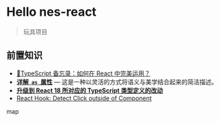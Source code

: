 # Hello nes-react

> 玩具项目

## 前置知识

- [🔖TypeScript 备忘录：如何在 React 中完美运用？](https://juejin.cn/post/6910863689260204039)
- **[详解  `as`  属性](https://www.robinwieruch.de/react-as-prop/)** — 这是一种以灵活的方式将语义与美学结合起来的简洁描述。
- **[升级到 React 18 所对应的 TypeScript 类型定义的改动](https://blog.logrocket.com/upgrading-react-18-typescript/)**
- [React Hook: Detect Click outside of Component](https://www.robinwieruch.de/react-hook-detect-click-outside-component/)

map

